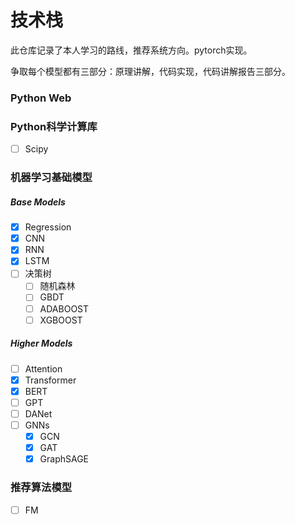 # 技术栈

此仓库记录了本人学习的路线，推荐系统方向。pytorch实现。

争取每个模型都有三部分：原理讲解，代码实现，代码讲解报告三部分。

### Python Web



### Python科学计算库

- [ ] Scipy

### 机器学习基础模型

##### Base Models

- [x] Regression
- [x] CNN
- [x] RNN
- [x] LSTM
- [ ] 决策树
  - [ ] 随机森林
  - [ ] GBDT
  - [ ] ADABOOST
  - [ ] XGBOOST

##### Higher Models

- [ ] Attention
- [x] Transformer
- [x] BERT
- [ ] GPT
- [ ] DANet
- [ ] GNNs
  - [x] GCN
  - [x] GAT
  - [x] GraphSAGE

### 推荐算法模型

- [ ] FM